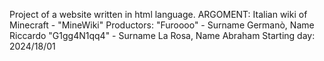 Project of a website written in html language.
ARGOMENT: Italian wiki of Minecraft - "MineWiki"
Productors: 
"Furoooo" - Surname Germanò, Name Riccardo
"G1gg4N1qq4" -  Surname La Rosa, Name Abraham
Starting day: 2024/18/01

